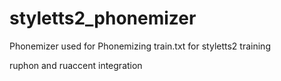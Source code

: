 # styletts2_phonemizer
Phonemizer used for Phonemizing train.txt for styletts2 training


ruphon and ruaccent integration
